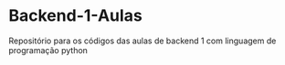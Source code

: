 # Backend-1-Aulas
Repositório para os códigos das aulas de backend 1 com linguagem de programação python
